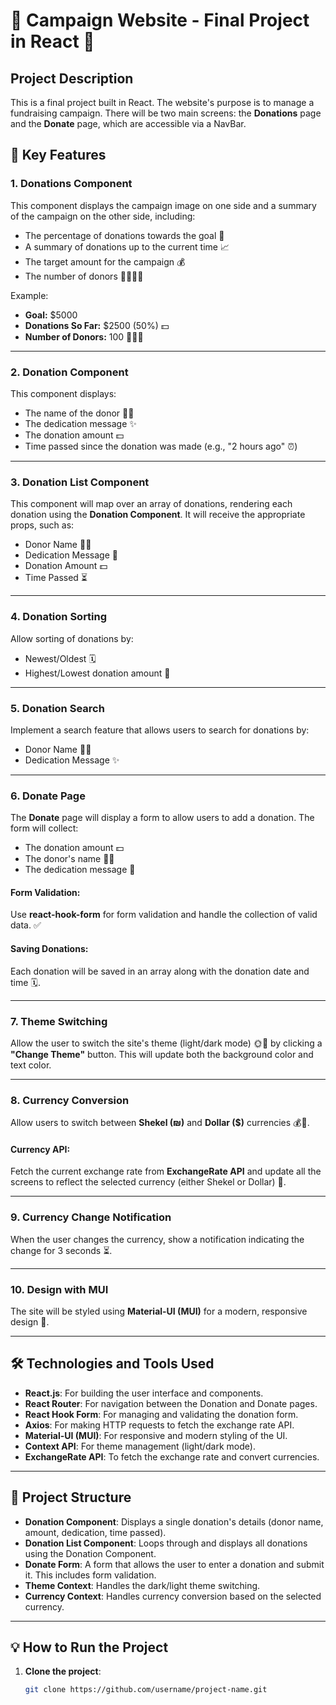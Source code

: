# 🎉 Campaign Website - Final Project in React 🎉

## Project Description
This is a final project built in React. The website's purpose is to manage a fundraising campaign. There will be two main screens: the **Donations** page and the **Donate** page, which are accessible via a NavBar.

## 🚀 Key Features

### 1. Donations Component
This component displays the campaign image on one side and a summary of the campaign on the other side, including:

- The percentage of donations towards the goal 🎯
- A summary of donations up to the current time 📈
- The target amount for the campaign 💰
- The number of donors 🙋‍♀️🙋‍♂️

Example:

- **Goal:** $5000
- **Donations So Far:** $2500 (50%) 💵
- **Number of Donors:** 100 🧑‍🤝‍🧑

---

### 2. Donation Component
This component displays:

- The name of the donor 🧑‍💼
- The dedication message ✨
- The donation amount 💵
- Time passed since the donation was made (e.g., "2 hours ago" ⏰)

---

### 3. Donation List Component
This component will map over an array of donations, rendering each donation using the **Donation Component**. It will receive the appropriate props, such as:

- Donor Name 🧑‍💼
- Dedication Message 💌
- Donation Amount 💵
- Time Passed ⏳

---

### 4. Donation Sorting
Allow sorting of donations by:

- Newest/Oldest 🗓️
- Highest/Lowest donation amount 💸

---

### 5. Donation Search
Implement a search feature that allows users to search for donations by:

- Donor Name 🧑‍💼
- Dedication Message ✨

---

### 6. Donate Page
The **Donate** page will display a form to allow users to add a donation. The form will collect:

- The donation amount 💵
- The donor's name 🧑‍💼
- The dedication message 💌

#### Form Validation:
Use **react-hook-form** for form validation and handle the collection of valid data. ✅

#### Saving Donations:
Each donation will be saved in an array along with the donation date and time 🗓️.

---

### 7. Theme Switching
Allow the user to switch the site's theme (light/dark mode) 🌞🌙 by clicking a **"Change Theme"** button. This will update both the background color and text color.

---

### 8. Currency Conversion
Allow users to switch between **Shekel (₪)** and **Dollar ($)** currencies 💰💱.

#### Currency API:
Fetch the current exchange rate from **ExchangeRate API** and update all the screens to reflect the selected currency (either Shekel or Dollar) 💱.

---

### 9. Currency Change Notification
When the user changes the currency, show a notification indicating the change for 3 seconds ⏳.

---

### 10. Design with MUI
The site will be styled using **Material-UI (MUI)** for a modern, responsive design 🎨.

---

## 🛠️ Technologies and Tools Used

- **React.js**: For building the user interface and components.
- **React Router**: For navigation between the Donation and Donate pages.
- **React Hook Form**: For managing and validating the donation form.
- **Axios**: For making HTTP requests to fetch the exchange rate API.
- **Material-UI (MUI)**: For responsive and modern styling of the UI.
- **Context API**: For theme management (light/dark mode).
- **ExchangeRate API**: To fetch the exchange rate and convert currencies.

---

## 📁 Project Structure

- **Donation Component**: Displays a single donation's details (donor name, amount, dedication, time passed).
- **Donation List Component**: Loops through and displays all donations using the Donation Component.
- **Donate Form**: A form that allows the user to enter a donation and submit it. This includes form validation.
- **Theme Context**: Handles the dark/light theme switching.
- **Currency Context**: Handles currency conversion based on the selected currency.

---

## 💡 How to Run the Project

1. **Clone the project**:

   ```bash
   git clone https://github.com/username/project-name.git
